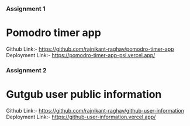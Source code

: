 ### Assignment 1
# Pomodro timer app
Github Link:- 
https://github.com/rajnikant-raghav/pomodro-timer-app
Deployment Link:-
https://pomodro-timer-app-psi.vercel.app/


### Assignment 2
# Gutgub user public information
Github Link:- 
https://github.com/rajnikant-raghav/github-user-information
Deployment Link:-
https://github-user-information.vercel.app/
